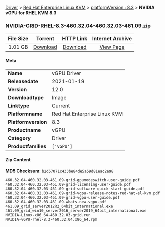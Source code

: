 
[Driver](/README.md)  >  [Red Hat Enterprise Linux KVM](/index/Driver/Red_Hat_Enterprise_Linux_KVM.md)  >  [platformVersion : 8.3](/index/Driver/Red_Hat_Enterprise_Linux_KVM/8.3.md)  >  **NVIDIA vGPU for RHEL KVM 8.3**


### NVIDIA-GRID-RHEL-8.3-460.32.04-460.32.03-461.09.zip

| **File Size** | **Torrent**  | **HTTP Link** | **Internet Archive** |
|:-------------:|:------------:|:-------------:|:--------------------:|
| 1.01 GB |  [Download](https://archive.org/download/nvgpu_NVIDIA-GRID-RHEL-8.3-460.32.04-460.32.03-461.09.zip/nvgpu_NVIDIA-GRID-RHEL-8.3-460.32.04-460.32.03-461.09.zip_archive.torrent)       | [Download](https://archive.org/compress/nvgpu_NVIDIA-GRID-RHEL-8.3-460.32.04-460.32.03-461.09.zip) | [View Page](https://archive.org/details/nvgpu_NVIDIA-GRID-RHEL-8.3-460.32.04-460.32.03-461.09.zip)       |

#### Meta

<table>
<tr><td><strong>Name</strong></td><td>vGPU Driver</td></tr>
<tr><td><strong>Releasedate</strong></td><td>2021-01-19</td></tr>
<tr><td><strong>Version</strong></td><td>12.0</td></tr>
<tr><td><strong>Downloadtype</strong></td><td>Image</td></tr>
<tr><td><strong>Linktype</strong></td><td>Current</td></tr>
<tr><td><strong>Platformname</strong></td><td>Red Hat Enterprise Linux KVM</td></tr>
<tr><td><strong>Platformversion</strong></td><td>8.3</td></tr>
<tr><td><strong>Productname</strong></td><td>vGPU</td></tr>
<tr><td><strong>Category</strong></td><td>Driver</td></tr>
<tr><td><strong>Productfamilies</strong></td><td><code>['vGPU']</code></td></tr>
</table>

#### Zip Content

**MD5 Checksum**: `b2d57071c433be84de5a59d81eac2e98`

```text
460.32.04-460.32.03-461.09-grid-gpumodeswitch-user-guide.pdf
460.32.04-460.32.03-461.09-grid-licensing-user-guide.pdf
460.32.04-460.32.03-461.09-grid-software-quick-start-guide.pdf
460.32.04-460.32.03-461.09-grid-vgpu-release-notes-red-hat-el-kvm.pdf
460.32.04-460.32.03-461.09-grid-vgpu-user-guide.pdf
460.32.04-460.32.03-461.09-whats-new-vgpu.pdf
461.09_grid_server2012R2_64bit_international.exe
461.09_grid_win10_server2016_server2019_64bit_international.exe
NVIDIA-Linux-x86_64-460.32.03-grid.run
NVIDIA-vGPU-rhel-8.3-460.32.04.x86_64.rpm
```